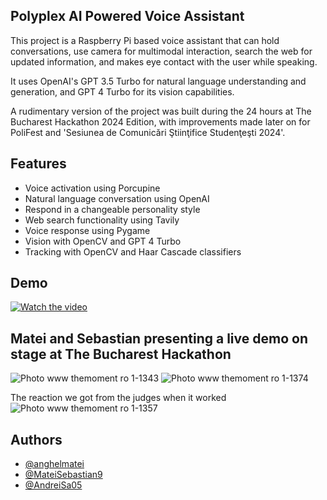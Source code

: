 ## Polyplex AI Powered Voice Assistant
 
This project is a Raspberry Pi based voice assistant that can hold conversations, use camera for multimodal interaction, search the web for updated information, and makes eye contact with the user while speaking. 

It uses OpenAI's GPT 3.5 Turbo for natural language understanding and generation, and GPT 4 Turbo for its vision capabilities. 

A rudimentary version of the project was built during the 24 hours at The Bucharest Hackathon 2024 Edition, with improvements made later on for PoliFest and 'Sesiunea de Comunicări Ştiinţifice Studenţeşti 2024'.

## Features

- Voice activation using Porcupine
- Natural language conversation using OpenAI
- Respond in a changeable personality style
- Web search functionality using Tavily
- Voice response using Pygame
- Vision with OpenCV and GPT 4 Turbo
- Tracking with OpenCV and Haar Cascade classifiers

## Demo

[![Watch the video](https://img.youtube.com/vi/hfDtnavh2PQ/hqdefault.jpg)](https://www.youtube.com/watch?v=hfDtnavh2PQ)
## Matei and Sebastian presenting a live demo on stage at The Bucharest Hackathon
![Photo www themoment ro 1-1343](https://github.com/anghelmatei/BucharestHackathon-GLaDOS/assets/139790358/9767e89c-3643-42ba-89c2-1828a5068594)
![Photo www themoment ro 1-1374](https://github.com/anghelmatei/BucharestHackathon-GLaDOS/assets/139790358/308c5c21-cc17-41a3-94da-c601b737c356)

The reaction we got from the judges when it worked
![Photo www themoment ro 1-1357](https://github.com/anghelmatei/BucharestHackathon-GLaDOS/assets/139790358/67244121-0d08-4f8f-9b74-dbe86e0e8d93)


## Authors

- [@anghelmatei](https://github.com/anghelmatei)
- [@MateiSebastian9](https://github.com/MateiSebastian9)
- [@AndreiSa05](https://github.com/AndreiSa05)
